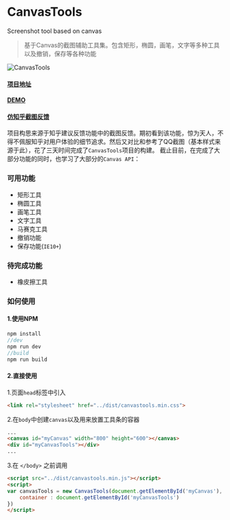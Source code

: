 # CanvasTools
Screenshot tool based on canvas

> 基于Canvas的截图辅助工具集。包含矩形，椭圆，画笔，文字等多种工具以及撤销，保存等各种功能

![CanvasTools](https://img.smohan.net/project/d73e2e41950ea7d342a45fc6a57bd291.jpg)

#### [项目地址](https://smohan.net/lab/canvastools)
#### [DEMO](https://s-mohan.github.io/demo/canvastools/demo.html)
#### [仿知乎截图反馈](https://s-mohan.github.io/demo/canvastools/zhihu.html)

项目构思来源于知乎建议反馈功能中的截图反馈。期初看到该功能，惊为天人，不得不佩服知乎对用户体验的细节追求。然后又对比和参考了QQ截图（基本样式来源于此），花了三天时间完成了`CanvasTools`项目的构建。
截止目前，在完成了大部分功能的同时，也学习了大部分的`Canvas API`：

### 可用功能

- 矩形工具
- 椭圆工具
- 画笔工具
- 文字工具
- 马赛克工具
- 撤销功能 
- 保存功能(`IE10+`)

### 待完成功能

- 橡皮擦工具

### 如何使用

#### 1.使用NPM

```javascript
npm install
//dev 
npm run dev
//build
npm run build 
```


#### 2.直接使用

1.页面`head`标签中引入
```html
<link rel="stylesheet" href="../dist/canvastools.min.css">
```
2.在`body`中创建`canvas`以及用来放置工具条的容器
```html
...
<canvas id="myCanvas" width="800" height="600"></canvas>
<div id="myCanvasTools"></div>
...
```
3.在 `</body>` 之前调用
```html
<script src="../dist/canvastools.min.js"></script>
<script>
var canvasTools = new CanvasTools(document.getElementById('myCanvas'), {
    container : document.getElementById('myCanvasTools')
})
</script>
```
